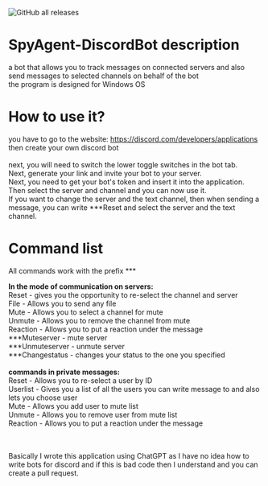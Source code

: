 ![GitHub all releases](https://img.shields.io/github/downloads/progame1201/SpyAgent-DiscordBot/total)

# SpyAgent-DiscordBot description
a bot that allows you to track messages on connected servers and also send messages to selected channels on behalf of the bot<br>
the program is designed for Windows OS
# How to use it?
you have to go to the website: https://discord.com/developers/applications then create your own discord bot <br>
<br>
next, you will need to switch the lower toggle switches in the bot tab.<br> Next, generate your link and invite your bot to your server.<br> Next, you need to get your bot's token and insert it into the application.<br> Then select the server and channel and you can now use it.<br> If you want to change the server and the text channel, then when sending a message, you can write ***Reset and select the server and the text channel. 

# Command list
All commands work with the prefix ***<br>

**In the mode of communication on servers:** <br>
Reset - gives you the opportunity to re-select the channel and server <br>
File - Allows you to send any file <br>
Mute - Allows you to select a channel for mute<br>
Unmute - Allows you to remove the channel from mute <br>
Reaction - Allows you to put a reaction under the message<br>
***Muteserver - mute server<br>
***Unmuteserver - unmute server<br>
***Changestatus - changes your status to the one you specified<br>
<br>
**commands in private messages:**<br>
Reset - Allows you to re-select a user by ID<br>
Userlist - Gives you a list of all the users you can write message to and also lets you choose user<br>
Mute - Allows you add user to mute list<br>
Unmute - Allows you to remove user from mute list <br>
Reaction - Allows you to put a reaction under the message

<br>
<br>
Basically I wrote this application using ChatGPT as I have no idea how to write bots for discord and if this is bad code then I understand and you can create a pull request.
